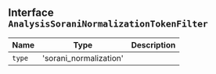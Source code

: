 ## Interface `AnalysisSoraniNormalizationTokenFilter`

| Name | Type | Description |
| - | - | - |
| `type` | 'sorani_normalization' | &nbsp; |
